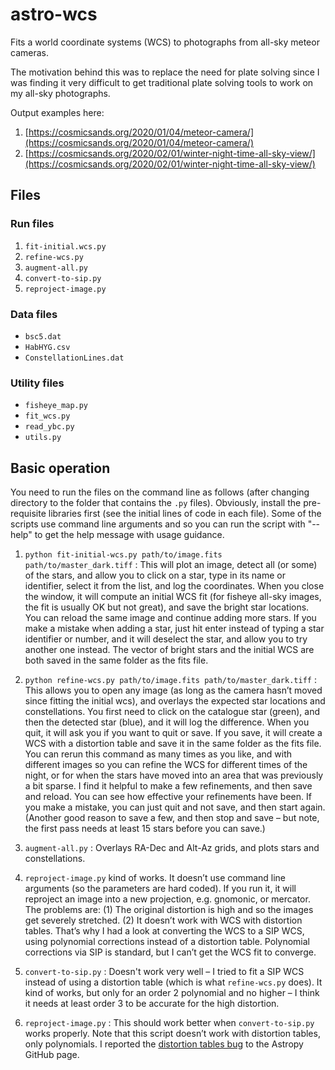 # astro-wcs
Fits a world coordinate systems (WCS) to photographs from all-sky meteor cameras.

The motivation behind this was to replace the need for plate solving since I was finding it very difficult to get traditional plate solving tools to work on my all-sky photographs.

Output examples here:
1. [https://cosmicsands.org/2020/01/04/meteor-camera/](https://cosmicsands.org/2020/01/04/meteor-camera/)
2. [https://cosmicsands.org/2020/02/01/winter-night-time-all-sky-view/](https://cosmicsands.org/2020/02/01/winter-night-time-all-sky-view/)

## Files

### Run files
1. `fit-initial.wcs.py`
1. `refine-wcs.py`
1. `augment-all.py`
1. `convert-to-sip.py`
1. `reproject-image.py`

### Data files
- `bsc5.dat`
- `HabHYG.csv`
- `ConstellationLines.dat`

### Utility files
- `fisheye_map.py`
- `fit_wcs.py`
- `read_ybc.py`
- `utils.py`


## Basic operation
You need to run the files on the command line as follows (after changing directory to the folder that contains the `.py` files). Obviously, install the pre-requisite libraries first (see the initial lines of code in each file). Some of the scripts use command line arguments and so you can run the script with "--help" to get the help message with usage guidance.

1. `python fit-initial-wcs.py path/to/image.fits path/to/master_dark.tiff` : This will plot an image, detect all (or some) of the stars, and allow you to click on a star, type in its name or identifier, select it from the list, and log the coordinates. When you close the window, it will compute an initial WCS fit (for fisheye all-sky images, the fit is usually OK but not great), and save the bright star locations. You can reload the same image and continue adding more stars. If you make a mistake when adding a star, just hit enter instead of typing a star identifier or number, and it will deselect the star, and allow you to try another one instead. The vector of bright stars and the initial WCS are both saved in the same folder as the fits file.

1. `python refine-wcs.py path/to/image.fits path/to/master_dark.tiff` : This allows you to open any image (as long as the camera hasn’t moved since fitting the initial wcs), and overlays the expected star locations and constellations. You first need to click on the catalogue star (green), and then the detected star (blue), and it will log the difference. When you quit, it will ask you if you want to quit or save. If you save, it will create a WCS with a distortion table and save it in the same folder as the fits file. You can rerun this command as many times as you like, and with different images so you can refine the WCS for different times of the night, or for when the stars have moved into an area that was previously a bit sparse. I find it helpful to make a few refinements, and then save and reload. You can see how effective your refinements have been. If you make a mistake, you can just quit and not save, and then start again. (Another good reason to save a few, and then stop and save – but note, the first pass needs at least 15 stars before you can save.)

1. `augment-all.py` : Overlays RA-Dec and Alt-Az grids, and plots stars and constellations.

1. `reproject-image.py` kind of works. It doesn’t use command line arguments (so the parameters are hard coded). If you run it, it will reproject an image into a new projection, e.g. gnomonic, or mercator. The problems are: (1) The original distortion is high and so the images get severely stretched. (2) It doesn’t work with WCS with distortion tables. That’s why I had a look at converting the WCS to a SIP WCS, using polynomial corrections instead of a distortion table. Polynomial corrections via SIP is standard, but I can’t get the WCS fit to converge.

1. `convert-to-sip.py` : Doesn't work very well – I tried to fit a SIP WCS instead of using a distortion table (which is what `refine-wcs.py` does). It kind of works, but only for an order 2 polynomial and no higher – I think it needs at least order 3 to be accurate for the high distortion.

1. `reproject-image.py` :  This should work better when `convert-to-sip.py` works properly. Note that this script doesn’t work with distortion tables, only polynomials. I reported the [distortion tables bug](https://github.com/astropy/reproject/issues/213) to the Astropy GitHub page.
